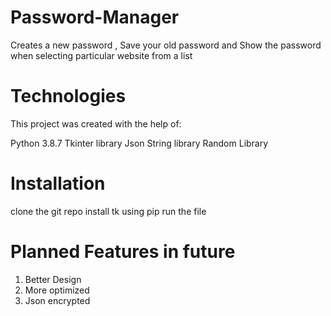 # Password-Manager
Creates a new password , Save your old password and Show the password when selecting particular website from a list

# Technologies
This project was created with the help of:

Python 3.8.7 
Tkinter library
Json
String library 
Random Library

# Installation
clone the git repo
install tk using pip
run the file

# Planned Features in future
1. Better Design 
2. More optimized
3. Json encrypted 


